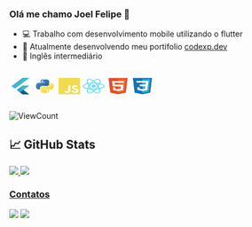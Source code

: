 ### Olá me chamo Joel Felipe 👋

- 💻 Trabalho com desenvolvimento mobile utilizando o flutter 
- 📖 Atualmente desenvolvendo meu portifolio <a href='https://www.codexp.dev.br'>codexp.dev</a>
- 💬 Inglês intermediário 

<div style="display: inline_block"><br>
<img align="center" alt="Rafa-Flutter" height="30" width="40" src="https://raw.githubusercontent.com/devicons/devicon/master/icons/flutter/flutter-original.svg">
<img align="center" alt="Rafa-Python" height="30" width="40" src="https://raw.githubusercontent.com/devicons/devicon/master/icons/python/python-original.svg">
  <img align="center" alt="Rafa-Js" height="30" width="40" src="https://raw.githubusercontent.com/devicons/devicon/master/icons/javascript/javascript-plain.svg">
  <img align="center" alt="Rafa-React" height="30" width="40" src="https://raw.githubusercontent.com/devicons/devicon/master/icons/react/react-original.svg">
<img align="center" alt="Rafa-HTML" height="30" width="40" src="https://raw.githubusercontent.com/devicons/devicon/master/icons/html5/html5-original.svg">
  <img align="center" alt="Rafa-CSS" height="30" width="40" src="https://raw.githubusercontent.com/devicons/devicon/master/icons/css3/css3-original.svg">
</div>
  
  ##

![ViewCount](https://komarev.com/ghpvc/?username=joelfelipe338&color=1A4730)

## &#x1f4c8; GitHub Stats

 <div>
  <a href="https://github.com/joelfelipe338">
  <img height="180em" src="https://github-readme-stats.vercel.app/api?username=joelfelipe338&show_icons=true&theme=radical&include_all_commits=true&count_private=true"/>
  <img height="180em" src="https://github-readme-stats.vercel.app/api/top-langs/?username=joelfelipe338&layout=compact&langs_count=10&theme=radical&include_all_commits=true&count_private=true"/>
<div>


### Contatos
<div>
  <a href = "mailto: joelfelipe338@gmail.com"><img src="https://img.shields.io/badge/-Gmail-%23EA4335?style=for-the-badge&logo=gmail&logoColor=white" target="_blank"></a>
  <a href="https://www.linkedin.com/in/joelfelipe338" target="_blank"><img src="https://img.shields.io/badge/-LinkedIn-%230077B5?style=for-the-badge&logo=linkedin&logoColor=white" target="_blank"></a>
</div>
